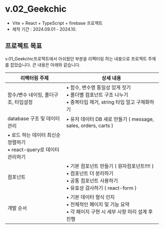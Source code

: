 # v.02_Geekchic
- Vite + React + TypeScript + firebase 프로젝트
- 제작 기간 : 2024.09.01 - 2024.10. 

## 프로젝트 목표 
v.01_Geekchic프로젝트에서 아쉬웠던 부분을 리팩터링 하는 내용으로 프로젝트 주제를 잡았습니다. 큰 내용은 아래와 같습니다. 

| 리팩터링 주제 | 상세 내용 |
| --- | --- |
| 함수/변수 네이밍, 폴더구조, 타입설정 | • 함수, 변수명 통일성 있게 짓기<br>• 폴더별 컴포넌트 구조 나누기<br>• 중복타입 제거, string 타입 말고 구체화하기 |
| database 구조 및 데이터 관리 | • 유저 데이터 DB 새로 만들기 ( message, sales, orders, carts )
• 로드 하는 데이터 최신순 정렬하기<br>• react-query로 데이터 관리하기 |
| 컴포넌트  | • 기본 컴포넌트 만들기 ( 원자컴포넌트!!!! )<br>• 컴포넌트 더 분리하기<br>• 공통 컴포넌트 사용하기<br>• 유효성 검사하기 ( react-form ) |
| 개발 순서 | • 기본 데이터 형식 인지<br>• 전체적인 페이지 및 기능 요약<br>• 각 페이지 구현 시 세부 사항 미리 설계 후 진행 |